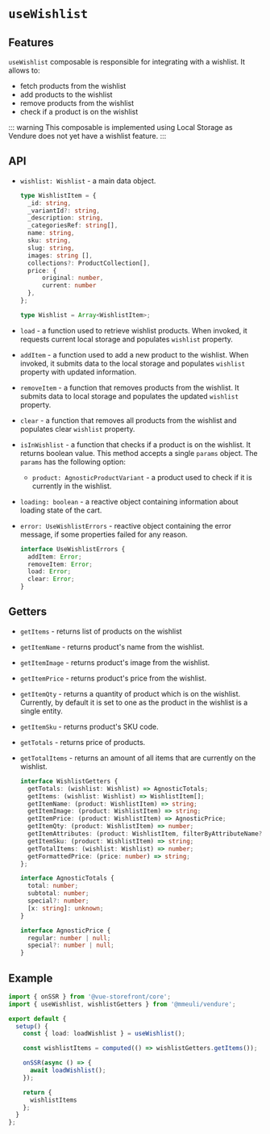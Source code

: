 # `useWishlist`

## Features

`useWishlist` composable is responsible for integrating with a wishlist. It allows to:

- fetch products from the wishlist
- add products to the wishlist
- remove products from the wishlist
- check if a product is on the wishlist

::: warning
This composable is implemented using Local Storage as Vendure does not yet have a wishlist feature.
:::

## API

- `wishlist: Wishlist` - a main data object.

  ```ts
  type WishlistItem = {
    _id: string,
    _variantId?: string,
    _description: string,
    _categoriesRef: string[],
    name: string,
    sku: string,
    slug: string,
    images: string [],
    collections?: ProductCollection[],
    price: {
        original: number,
        current: number
    },
  };

  type Wishlist = Array<WishlistItem>;
  ```

- `load` - a function used to retrieve wishlist products. When invoked, it requests current local storage and populates `wishlist` property.

- `addItem` - a function used to add a new product to the wishlist. When invoked, it submits data to the local storage and populates `wishlist` property with updated information.

- `removeItem` - a function that removes products from the wishlist. It submits data to local storage and populates the updated `wishlist` property.

- `clear` - a function that removes all products from the wishlist and populates clear `wishlist` property.

- `isInWishlist` - a function that checks if a product is on the wishlist. It returns boolean value. This method accepts a single `params` object. The `params` has the following option:

  - `product: AgnosticProductVariant` - a product used to check if it is currently in the wishlist.

- `loading: boolean` - a reactive object containing information about loading state of the cart.

- `error: UseWishlistErrors` - reactive object containing the error message, if some properties failed for any reason.

  ```ts
  interface UseWishlistErrors {
    addItem: Error;
    removeItem: Error;
    load: Error;
    clear: Error;
  }
  ```

## Getters

- `getItems` - returns list of products on the wishlist

- `getItemName` - returns product's name from the wishlist.

- `getItemImage` - returns product's image from the wishlist.

- `getItemPrice` - returns product's price from the wishlist.

- `getItemQty` - returns a quantity of product which is on the wishlist. Currently, by default it is set to one as the product in the wishlist is a single entity.

- `getItemSku` - returns product's SKU code.

- `getTotals` - returns price of products.

- `getTotalItems` - returns an amount of all items that are currently on the wishlist.

  ```typescript
  interface WishlistGetters {
    getTotals: (wishlist: Wishlist) => AgnosticTotals;
    getItems: (wishlist: Wishlist) => WishlistItem[];
    getItemName: (product: WishlistItem) => string;
    getItemImage: (product: WishlistItem) => string;
    getItemPrice: (product: WishlistItem) => AgnosticPrice;
    getItemQty: (product: WishlistItem) => number;
    getItemAttributes: (product: WishlistItem, filterByAttributeName?: string[]) => ({});
    getItemSku: (product: WishlistItem) => string;
    getTotalItems: (wishlist: Wishlist) => number;
    getFormattedPrice: (price: number) => string;
  };

  interface AgnosticTotals {
    total: number;
    subtotal: number;
    special?: number;
    [x: string]: unknown;
  }

  interface AgnosticPrice {
    regular: number | null;
    special?: number | null;
  }
  ```

## Example

```typescript
import { onSSR } from '@vue-storefront/core';
import { useWishlist, wishlistGetters } from '@mmeuli/vendure';

export default {
  setup() {
    const { load: loadWishlist } = useWishlist();

    const wishlistItems = computed(() => wishlistGetters.getItems());

    onSSR(async () => {
      await loadWishlist();
    });

    return {
      wishlistItems
    };
  }
};
```
